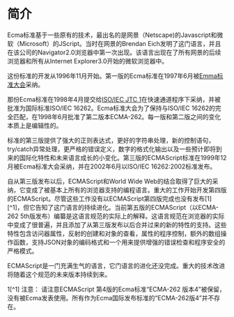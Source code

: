 # 简介

Ecma标准基于一些原有的技术，最出名的是网景（Netscape)的Javascript和微软（Microsoft）的JScript。当时在网景的Brendan Eich发明了这门语言，并且在该公司的Navigator2.0浏览器中第一次出现。该语言出现在了所有网景的后续浏览器和所有从Internet Explorer3.0开始的微软浏览器中。

这份标准的开发从1996年11月开始。第一版的Ecma标准在1997年6月被[Emma标准大会](http://www.ecma-international.org/memento/GA.htm)采纳。

那份Ecma标准在1998年4月提交给[ISO/IEC JTC 1](https://en.wikipedia.org/wiki/ISO/IEC_JTC_1)在快速通道程序下采纳，并被批准为国际标准ISO/IEC 16262。Ecma标准大会为了保持与ISO/IEC 16262的完全匹配，在1998年6月批准了第二版本ECMA-262。每一版和第二版之间的变化本质上是编辑性的。

标准的第三版提供了强大的正则表达式，更好的字符串处理，新的控制语句，try/catch异常处理，更严格的错误定义，数字的格式化输出以及一些预计即将到来的国际化特性和未来语言成长的小变化。第三版的ECMAScript标准在1999年12月被Ecma标准大会采纳，并在2002年6月以ISO/IEC 16262:2002标准发布。

自从第三版发布以后，ECMAScript和World Wide Web的结合取得了巨大的采纳，它变成了被基本上所有的浏览器支持的编程语言。重大的工作开始开发第四版的ECMAScript。尽管这些工作没有以ECMAScript第四版完成也没有发布[1][^1]，但它告知了这门语言的持续进化。当前第五版的ECMAScript（以ECMA-262 5th版发布）编纂是这语言规范的实际上的解释。这语言规范在浏览器的实际中变成了很普遍，并且添加了从第三版发布以后合并过来的新的特性的支持。这些特性包含访问器属性，反射的创建和对象的查看，属性的程序控制，额外的数组操作函数，支持JSON对象的编码格式和一个用来提供增强的错误检查和程序安全的严格模式。

ECMAScript是一门充满生气的语言，它门语言的进化还没完成。重大的技术改进将随着这个规范的未来版本持续到来。

1[^1] 注意： 请注意ECMAScript 第4版的Ecma标准“ECMA-262 版本4”被保留，没有被Ecma发表使用。所有作为Ecma国际发布标准的“ECMA-262版4”并不存在。
